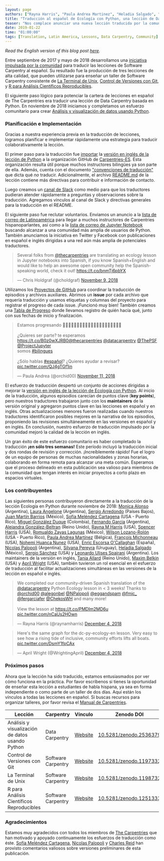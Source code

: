 ```yaml
---
layout: page
authors: ["Rayna Harris", "Paula Andrea Martinez", "Heladia Salgado", "Nicolas Palopoli"]
title: "Traducción al español de Ecología con Python, una lección de Data Carpentry"
teaser: "Nos complace anunciar una nueva lección traducida por la comunidad: Análisis y visualización de datos usando Python"
date: 2019-01-22
time: "01:00:00"
tags: [Translation, Latin America, Lessons, Data Carpentry, Community]
---
```


*Read the English version of this blog post [here](https://carpentries.org/blog/2019/01/python-ecology-es/).*

Entre septiembre de 2017 y mayo de 2018 desarrollamos una [iniciativa impulsada por la comunidad](https://software-carpentry.org/blog/2018/03/forlatinamerica.html) para traducir las lecciones de Software Carpentry al español. Su resultado fue la producción de tres lecciones de alta calidad, que pueden utilizarse para enseñar un taller de Software Carpentry consistente de [La Terminal de Unix](https://swcarpentry.github.io/shell-novice-es/), [Control de Versiones con Git](https://swcarpentry.github.io/git-novice-es/), y [R para Análisis Científicos Reproducibles](https://swcarpentry.github.io/r-novice-gapminder-es/). 

El siguiente paso lógico para potenciar la cartera de lecciones en español de The Carpentries era traducir una lección de Data Carpentry basada en Python. En noviembre de 2018 iniciamos y completamos un esfuerzo comunitario para crear [Análisis y visualización de datos usando Python](https://datacarpentry.org/python-ecology-lesson-es/).

### Planificación e Implementación

Gracias a nuestra experiencia previa en la traducción de lecciones, logramos planificar e implementar rápidamente una estrategia para traducir colaborativamente la lección.

El primer paso para la traducción fue [importar](https://help.github.com/articles/importing-a-repository-with-github-importer/) la [versión en inglés de la lección de Python](https://github.com/datacarpentry/python-ecology-lesson) a la organización GitHub de [Carpentries-ES](https://github.com/carpentries-es). Esta organización resulta útil porque muchos instructores bilingües ya son parte de ella. Además, cuenta con el documento ["convenciones de traducción"](https://github.com/Carpentries-ES/board/blob/master/Convenciones_Traduccion.md) que dicta qué _no_ traducir. Adicionalmente, el archivo [README.md](https://github.com/datacarpentry/python-ecology-lesson-es/blob/gh-pages/README.md) de la lección contiene más directivas para contribuir e información de contacto.   

Luego creamos un [canal de Slack](https://swcarpentry.slack.com/messages/CDZLNHSMQ) como medio para que los traductores pudieran atender rápidamente a preguntas y observaciones sobre la traducción. Agregamos vínculos al canal de Slack y directivas generales para la traducción en el README.

El siguiente paso fue reclutar voluntarios. Enviamos un anuncio a la [lista de correo de Latinoamérica](https://carpentries.topicbox.com/groups/local-latinoamerica) para llegar a muchos instructores de Carpentries hispanoparlantes, así como a la [lista de correo de Jupyter Notebook](https://jupyter.org/community) buscando alcanzar a una comunidad más amplia de usuarios de Python. También anunciamos la iniciativa en Twitter y Facebook con publicaciones en español e inglés dirigidas a una red aún más amplia de potenciales traductores. 

<blockquote class="twitter-tweet" data-lang="en"><p lang="en" dir="ltr">Several folks from <a href="https://twitter.com/thecarpentries?ref_src=twsrc%5Etfw">@thecarpentries</a> are translating an ecology lesson in Jupyter notebooks into Spanish, if you know Spanish+English and would like to help an awesome open community help the Spanish-speaking world, check it out! <a href="https://t.co/bnmTj6pbYX">https://t.co/bnmTj6pbYX</a></p><p>&mdash; Chris Holdgraf (@choldgraf) <a href="https://twitter.com/choldgraf/status/1061003643460014081?ref_src=twsrc%5Etfw">November 9, 2018</a></p></blockquote>
<script async src="https://platform.twitter.com/widgets.js" charset="utf-8"></script>

Utilizamos los [Proyectos de GitHub](https://github.com/datacarpentry/python-ecology-lesson-es/projects/1) para coordinar la traducción de episodios y archivos auxiliares. Abrimos un **issue** por cada archivo que requería traducción y usamos etiquetas y columnas del proyecto para registrar el progreso de cada issue. ¡Funcionó muy bien! También creamos una [Tabla de Progreso](https://github.com/datacarpentry/python-ecology-lesson-es/blob/gh-pages/fechas-progreso.md) donde llevamos registro de quién hacía qué, junto con sus fechas de inicio y finalización.  

<blockquote class="twitter-tweet" data-lang="en"><p lang="es" dir="ltr">Estamos progresando 👋🏽👋🏿🦋👩🏿‍💻👩🏼‍💻👩🏽‍💻👩🏾‍💻😍😇😊😜<br><br>¿Quieres ser parte? te esperamos <a href="https://t.co/B0z0wXJRB0">https://t.co/B0z0wXJRB0</a><a href="https://twitter.com/thecarpentries?ref_src=twsrc%5Etfw">@thecarpentries</a> <a href="https://twitter.com/datacarpentry?ref_src=twsrc%5Etfw">@datacarpentry</a> <a href="https://twitter.com/ThePSF?ref_src=twsrc%5Etfw">@ThePSF</a> <a href="https://twitter.com/ProjectJupyter?ref_src=twsrc%5Etfw">@ProjectJupyter</a> <br>somos <a href="https://twitter.com/hashtag/bilingues?src=hash&amp;ref_src=twsrc%5Etfw">#bilingues</a><br><br>¿Sólo hablas <a href="https://twitter.com/hashtag/espa%C3%B1ol?src=hash&amp;ref_src=twsrc%5Etfw">#español</a>? ¿Quieres ayudar a revisar? <a href="https://t.co/QJ4gTGf1in">pic.twitter.com/QJ4gTGf1in</a></p><p>&mdash; Paula Andrea (@orchid00) <a href="https://twitter.com/orchid00/status/1061729697023868929?ref_src=twsrc%5Etfw">November 11, 2018</a></p></blockquote>
<script async src="https://platform.twitter.com/widgets.js" charset="utf-8"></script>

El esfuerzo de traducción despertó un conjunto de acciones dirigidas a mejorar la [versión en inglés de la lección de Ecología con Python](https://github.com/datacarpentry/python-ecology-lesson). Al inicio de la traducción, algunos episodios carecían de puntos clave (**key points**), pero nuestros traductores trabajaron junto con los **maintainers** de la versión original y agregaron puntos clave en las lecciones en español y en inglés. Otras actualizaciones menores fueron realizadas cuando nuestros traductores identificaron posibles mejores en la narrativa de los episodios, proponiendo las revisiones simultáneamente en las versiones en español y en inglés. En conclusión, nuestro esfuerzo de traducción impulsado por la comunidad mejoró la calidad de la lección en inglés. 

Un gran éxito de este esfuerzo comunitario es haber completado la traducción **¡en sólo tres semanas!** Este período incluyó la traducción inicial y dos rondas de revisión y corrección. ¡Increíblemente rápido! Fue el logro de un equipo de personas de muchas nacionalidades y zonas horarias, colaborando en forma remota para alcanzar una meta común. Esperamos que el proceso delineado en esta publicación sea valioso para miembros de la comunidad que tengan interés en iniciar proyectos a corto plazo en espacios virtuales.  

### Los contribuyentes

Las siguientes personas contribuyeron directamente a la traducción de la lección Ecología en Python durante noviembre de 2018: [Monica Alonso](https://github.com/monialo2000) (Argentina), [Laura Angelone](https://github.com/LauCIFASIS) (Argentina), [Sergio Arredondo](https://github.com/arredondo23) (Países Bajos), [Juan Martín Barrios](https://github.com/jmbarrios) (México), [Sofía Meléndez Cartagena](https://github.com/ComplejoC) (USA - Puerto Rico), [Miguel González Duque](https://github.com/miguelgondu) (Colombia), [Fernando Garcia](https://github.com/fergarciafer) (Argentina), [Alejandra González-Beltran](https://github.com/agbeltran) (Reino Unido), [Rayna M Harris](https://github.com/raynamharris) (USA), [Spencer Harris](https://github.com/spencerbh) (USA), [Romualdo Zayas Lagunas](https://github.com/rzayas) (México), [Wilson Lozano-Rolón](https://github.com/welozano) (USA - Puerto Rico), [Paula Andrea Martínez](https://github.com/orchid00) (Bélgica),  [François Michonneau](https://github.com/fmichonneau) (USA), [Nohemi Huanca Nunez](https://github.com/nohemihuanca) (USA), [Enric Escorsa O'Callaghan](https://github.com/enricescorsa) (España), [Nicolas Palopoli](https://github.com/NPalopoli) (Argentina), [Silvana Pereyra](https://github.com/spereyra) (Uruguay), [Heladia Salgado](https://github.com/Helysalgado) (México), [Sergio Sánchez](https://github.com/chekos) (USA) y [Leonardo Ulises Spairani](https://github.com/LUS24) (Argentina). Los maintainers de la versión en inglés, [Tania Allard](https://github.com/trallard) (Reino Unido), [Maxim Belkin](https://github.com/maxim-belkin) (USA) y [April Wright](https://github.com/wrightaprilm) (USA), también tuvieron un rol esencial en el esfuerzo de traducción al facilitar actualizaciones simultáneas en las versiones de la lección en español e inglés. 

<blockquote class="twitter-tweet" data-lang="en"><p lang="en" dir="ltr">We completed our community-driven Spanish translation of the <a href="https://twitter.com/datacarpentry?ref_src=twsrc%5Etfw">@datacarpentry</a> Python Ecology lesson in &lt; 3 weeks!  Thanks to <a href="https://twitter.com/orchid00?ref_src=twsrc%5Etfw">@orchid00</a>  <a href="https://twitter.com/alegonbel?ref_src=twsrc%5Etfw">@alegonbel</a> <a href="https://twitter.com/NPalopoli?ref_src=twsrc%5Etfw">@NPalopoli</a> <a href="https://twitter.com/eggandspam?ref_src=twsrc%5Etfw">@eggandspam</a> <a href="https://twitter.com/fmic_?ref_src=twsrc%5Etfw">@fmic_</a>  <a href="https://twitter.com/fergarciafer?ref_src=twsrc%5Etfw">@fergarciafer</a> <a href="https://twitter.com/ChekosWH?ref_src=twsrc%5Etfw">@ChekosWH</a> and many more! <br><br>View the lesson at <a href="https://t.co/PMDIm2MD6u">https://t.co/PMDIm2MD6u</a> <a href="https://t.co/nCaUs2HOwn">pic.twitter.com/nCaUs2HOwn</a></p><p>&mdash; Rayna Harris (@raynamharris) <a href="https://twitter.com/raynamharris/status/1070001633445130240?ref_src=twsrc%5Etfw">December 4, 2018</a></p></blockquote>
<script async src="https://platform.twitter.com/widgets.js" charset="utf-8"></script>

<blockquote class="twitter-tweet" data-conversation="none" data-lang="en"><p lang="en" dir="ltr">Here&#39;s the same graph for the dc-py-ecology-en lesson. Very easy to see how a rising tide of inclusive, community efforts lifts all boats. <a href="https://t.co/DsmY1fpCAx">pic.twitter.com/DsmY1fpCAx</a></p><p>&mdash; April Wright (@WrightingApril) <a href="https://twitter.com/WrightingApril/status/1070006471222538240?ref_src=twsrc%5Etfw">December 4, 2018</a></p></blockquote>
<script async src="https://platform.twitter.com/widgets.js" charset="utf-8"></script>


### Próximos pasos

Ahora que la lección ha sido traducido, estamos entusiasmados por ver cómo funciona en la práctica. Por favor escríbenos si tienes la oportunidad de enseñar esta lección a estudiantes de habla hispana, ya sea en forma independiente o como parte de un taller de dos días. Aquí están los vínculos a todas las lecciones en español. Si buscas recursos para organizar talleres, por favor revisa el [Manual de Carpentries](https://docs.carpentries.org/topic_folders/hosts_instructors/index.html). 


| Lección | Carpentry | Vínculo | Zenodo DOI 
| -------- | -------- | -------- | -------- |
| Análisis y visualización de datos usando Python | Data Carpentry | [Website](https://datacarpentry.org/python-ecology-lesson-es/) | [10.5281/zenodo.2536379](https://zenodo.org/record/2536379)
| Control de Versiones con Git | Software Carpentry | [Website](https://swcarpentry.github.io/git-novice-es/) | [10.5281/zenodo.1197332](https://doi.org/10.5281/zenodo.1197332)
| La Terminal de Unix | Software Carpentry  | [Website](https://swcarpentry.github.io/shell-novice-es/)  | [10.5281/zenodo.1198732](https://doi.org/10.5281/zenodo.1198732)
| R para Análisis Científicos Reproducibles | Software Carpentry | [Website](https://swcarpentry.github.io/r-novice-gapminder-es/) | [10.5281/zenodo.1251333](https://zenodo.org/record/1251333)

### Agradecimientos

Estamos muy agradecidos con todos los miembros de [The Carpentries](https://carpentries.org/) que han motivado y apoyado continuamente los esfuerzos de traducción como éste. [Sofía Meléndez Cartagena](https://github.com/ComplejoC), [Nicolas Palopoli](https://github.com/NPalopoli) y [Charles Reid](https://github.com/charlesreid1) han provisto comentarios valiosos sobre versiones preliminares de esta publicación. 
